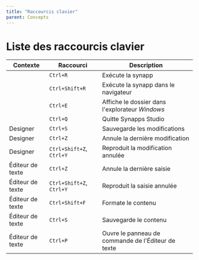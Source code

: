```yaml
---
title: "Raccourcis clavier"
parent: Concepts
---
```



# Liste des raccourcis clavier

| Contexte | Raccourci | Description |
| -------- | --------- | ----------- |
| | `Ctrl+R` | Exécute la synapp |
| | `Ctrl+Shift+R` | Exécute la synapp dans le navigateur |
| | `Ctrl+E` | Affiche le dossier dans l'explorateur *Windows* |
| | `Ctrl+Q` | Quitte Synapps Studio |
| Designer | `Ctrl+S` | Sauvegarde les modifications |
| Designer | `Ctrl+Z` | Annule la dernière modification |
| Designer | `Ctrl+Shift+Z`, `Ctrl+Y` | Reproduit la modification annulée |
| Éditeur de texte | `Ctrl+Z` | Annule la dernière saisie |
| Éditeur de texte | `Ctrl+Shift+Z`, `Ctrl+Y` | Reproduit la saisie annulée |
| Éditeur de texte | `Ctrl+Shift+F` | Formate le contenu |
| Éditeur de texte | `Ctrl+S` | Sauvegarde le contenu |
| Éditeur de texte | `Ctrl+P` | Ouvre le panneau de commande de l'Éditeur de texte |
